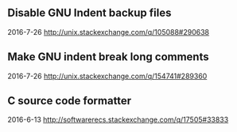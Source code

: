 
Disable GNU Indent backup files
-------------------------------
2016-7-26 http://unix.stackexchange.com/q/105088#290638

Make GNU indent break long comments
-----------------------------------
2016-7-26 http://unix.stackexchange.com/q/154741#289360

C source code formatter
-------------------------------------------------------------
2016-6-13 http://softwarerecs.stackexchange.com/q/17505#33833
